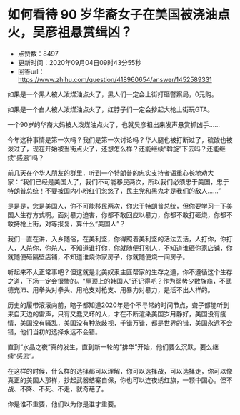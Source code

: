 # 如何看待 90 岁华裔女子在美国被浇油点火，吴彦祖悬赏缉凶？
- 点赞数：8497
- 更新时间：2020年09月04日09时43分55秒
- 回答url：https://www.zhihu.com/question/418960654/answer/1452589331
<body>
 <p data-pid="b8hlxUas">如果是一个黑人被人泼煤油点火了，黑人们一定会上街打砸警察局，0元购。</p>
 <p data-pid="7-1OIjSW">如果是一个白人被人泼煤油点火了，红脖子们一定会抄起大枪上街玩GTA。</p>
 <p data-pid="7UqGuxk0">一个90岁的华裔大妈被人泼煤油点火了，也就吴彦祖出来发声悬赏抓凶手......</p>
 <p data-pid="q4v7qVe8">今年这种事情是第一次吗？我们是第一次讨论吗？华人腿也被打断过了，硫酸也被泼过了，现在开始被当街点火了，还想怎么样？还能继续“斡旋”下去吗？还能继续“感恩”吗？</p>
 <p data-pid="pOqNNlAH">前几天在个华人朋友的群里，听到一个特朗普的忠实支持者语重心长地劝大家：“我们已经是美国人了，我们不可能移民两次，所以我们必须忠于美国，忠于特朗普总统！不要被国内小粉红们忽悠了，民主党和黑鬼才是我们的敌人......”</p>
 <p data-pid="PETlMkdG">是是是，您是美国人，你不可能移民两次，你忠于特朗普总统，但你要学习一下美国人生存方式啊。面对暴力迫害，你都不敢回应以暴力，你都不敢打砸烧，你都不敢持枪上街，对等报复，算什么“美国人”？</p>
 <p data-pid="iBhUPLGW">我们一直在讲，入乡随俗，在美利坚，你得照着美利坚的活法去活，人打你，你打人，人杀你，你杀人，不知道谁打你，你就随便打别人，不知道谁砸你家店铺，你就随便砸隔壁店铺，不知道谁烧你家房子，你就随便烧一间房子。</p>
 <p data-pid="TZwraVfe">听起来不太正常事吧？但这就是北美奴隶主匪帮家的生存之道，你不遵循这个生存之道，下场一定会很惨的。“屋顶上的韩国人”还记得吧？作为弱势少数族裔，不武德充沛、用拳头对拳头、用枪支对枪支、用暴力对暴力，是活不出人样的。</p>
 <p data-pid="gmZODcGI">历史的履带滚滚向前，瞎子都知道2020年是个不寻常的时间节点，聋子都能听到来自天边的雷声，只有又蠢又坏的人，才在不断渲染美国岁月静好，美国没有疫情，美国没有骚乱，美国没有种族歧视，千错万错，都是世界的错，美国永远不会错，他们当初的选择永远不会错。</p>
 <p data-pid="zvKC9mon">直到“水晶之夜”真的发生，直到新一轮的“排华”开始，他们要么沉默，要么继续“感恩”。</p>
 <p data-pid="boyhvyjV">在这样的时候，什么样的选择都可以理解，你可以选择战，可以选择走，你可以像真正的美国人那样，抄起武器结寨自保，你也可以连夜绣红旗，一颗中国心。但不战、不降、不死、不走，就奇葩了。</p>
 <p data-pid="1xd48wv3">你是谁不重要，他们以为你是谁才重要。</p>
</body>